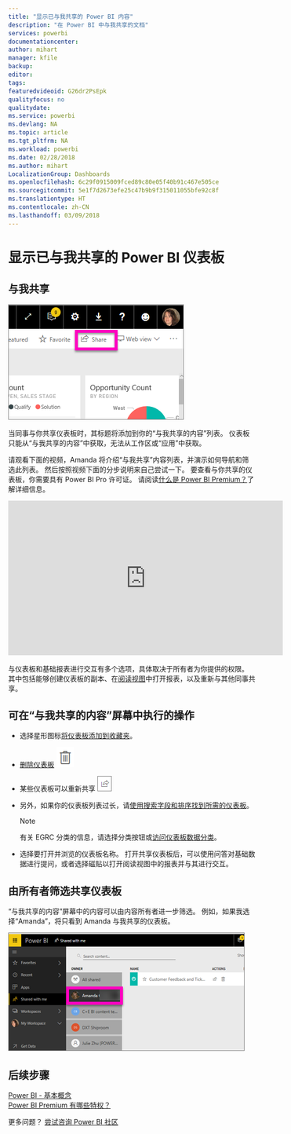 ```yaml
---
title: "显示已与我共享的 Power BI 内容"
description: "在 Power BI 中与我共享的文档"
services: powerbi
documentationcenter: 
author: mihart
manager: kfile
backup: 
editor: 
tags: 
featuredvideoid: G26dr2PsEpk
qualityfocus: no
qualitydate: 
ms.service: powerbi
ms.devlang: NA
ms.topic: article
ms.tgt_pltfrm: NA
ms.workload: powerbi
ms.date: 02/28/2018
ms.author: mihart
LocalizationGroup: Dashboards
ms.openlocfilehash: 6c29f0915009fced89c80e05f40b91c467e505ce
ms.sourcegitcommit: 5e1f7d2673efe25c47b9b9f315011055bfe92c8f
ms.translationtype: HT
ms.contentlocale: zh-CN
ms.lasthandoff: 03/09/2018
---
```

# <a name="display-the-power-bi-dashboards-that-have-been-shared-with-me"></a>显示已与我共享的 Power BI 仪表板
## <a name="shared-with-me"></a>与我共享
![“共享”图标](media/service-shared-with-me/power-bi-share-dash.png)

当同事与你共享仪表板时，其标题将添加到你的“与我共享的内容”列表。 仪表板只能从“与我共享的内容”中获取，无法从工作区或“应用”中获取。

请观看下面的视频，Amanda 将介绍“与我共享”内容列表，并演示如何导航和筛选此列表。 然后按照视频下面的分步说明来自己尝试一下。 要查看与你共享的仪表板，你需要具有 Power BI Pro 许可证。 请阅读[什么是 Power BI Premium？](service-premium.md)了解详细信息。

<iframe width="560" height="315" src="https://www.youtube.com/embed/G26dr2PsEpk" frameborder="0" allowfullscreen></iframe>

与仪表板和基础报表进行交互有多个选项，具体取决于所有者为你提供的权限。 其中包括能够创建仪表板的副本、在[阅读视图](service-reading-view-and-editing-view.md)中打开报表，以及重新与其他同事共享。

## <a name="actions-available-from-the-shared-with-me-screen"></a>可在“与我共享的内容”屏幕中执行的操作
* 选择星形图标[将仪表板添加到收藏夹](service-dashboard-favorite.md)。
* [删除仪表板](service-delete.md)  ![垃圾桶图标](media/service-shared-with-me/power-bi-delete-icon.png)
* 某些仪表板可以重新共享  ![共享图标](media/service-shared-with-me/power-bi-share-icon-new.png)
* 另外，如果你的仪表板列表过长，请[使用搜索字段和排序找到所需的仪表板](service-navigation-search-filter-sort.md)。
  
  > [!NOTE]
  > 有关 EGRC 分类的信息，请选择分类按钮或[访问仪表板数据分类](service-data-classification.md)。
  > 
  > 
* 选择要打开并浏览的仪表板名称。 打开共享仪表板后，可以使用问答对基础数据进行提问，或者选择磁贴以打开阅读视图中的报表并与其进行交互。

## <a name="filter-shared-dashboards-by-owner"></a>由所有者筛选共享仪表板
“与我共享的内容”屏幕中的内容可以由内容所有者进一步筛选。 例如，如果我选择“Amanda”，将只看到 Amanda 与我共享的仪表板。

![所有者筛选的仪表板](media/service-shared-with-me/power-bi-owner.png)

## <a name="next-steps"></a>后续步骤
[Power BI - 基本概念](service-basic-concepts.md)  
[Power BI Premium 有哪些特权？](service-premium.md)  

更多问题？ [尝试咨询 Power BI 社区](http://community.powerbi.com/)

